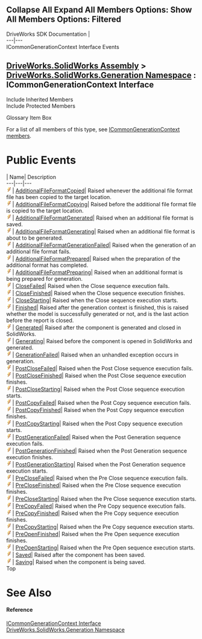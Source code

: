 Collapse All Expand All Members Options: Show All  Members Options: Filtered   
---  
DriveWorks SDK Documentation  |   
---|---  
ICommonGenerationContext Interface Events   
  
[DriveWorks.SolidWorks Assembly](topic13342.md) > [DriveWorks.SolidWorks.Generation Namespace](topic15094.md) : ICommonGenerationContext Interface  
---  
  
Include Inherited Members    
Include Protected Members    


Glossary Item Box

For a list of all members of this type, see [ICommonGenerationContext members](topic15097.md).

# Public Events

| Name| Description  
---|---|---  
![ Event](dotnetimages/Event.gif)| [AdditionalFileFormatCopied](topic15102.md)| Raised whenever the additional file format file has been copied to the target location.   
![ Event](dotnetimages/Event.gif)| [AdditionalFileFormatCopying](topic15103.md)| Raised before the additional file format file is copied to the target location.   
![ Event](dotnetimages/Event.gif)| [AdditionalFileFormatGenerated](topic15104.md)| Raised when an additional file format is saved.   
![ Event](dotnetimages/Event.gif)| [AdditionalFileFormatGenerating](topic15105.md)| Raised when an additional file format is about to be generated.   
![ Event](dotnetimages/Event.gif)| [AdditionalFileFormatGenerationFailed](topic15106.md)| Raised when the generation of an additional file format fails.   
![ Event](dotnetimages/Event.gif)| [AdditionalFileFormatPrepared](topic15107.md)| Raised when the preparation of the additional format has completed.   
![ Event](dotnetimages/Event.gif)| [AdditionalFileFormatPreparing](topic15108.md)| Raised when an additional format is being prepared for generation.   
![ Event](dotnetimages/Event.gif)| [CloseFailed](topic15109.md)| Raised when the Close sequence execution fails.   
![ Event](dotnetimages/Event.gif)| [CloseFinished](topic15110.md)| Raised when the Close sequence execution finishes.   
![ Event](dotnetimages/Event.gif)| [CloseStarting](topic15111.md)| Raised when the Close sequence execution starts.   
![ Event](dotnetimages/Event.gif)| [Finished](topic15112.md)| Raised after the generation context is finished, this is raised whether the model is successfully generated or not, and is the last action before the report is closed.   
![ Event](dotnetimages/Event.gif)| [Generated](topic15113.md)| Raised after the component is generated and closed in SolidWorks.   
![ Event](dotnetimages/Event.gif)| [Generating](topic15114.md)| Raised before the component is opened in SolidWorks and generated.   
![ Event](dotnetimages/Event.gif)| [GenerationFailed](topic15115.md)| Raised when an unhandled exception occurs in generation.   
![ Event](dotnetimages/Event.gif)| [PostCloseFailed](topic15116.md)| Raised when the Post Close sequence execution fails.   
![ Event](dotnetimages/Event.gif)| [PostCloseFinished](topic15117.md)| Raised when the Post Close sequence execution finishes.   
![ Event](dotnetimages/Event.gif)| [PostCloseStarting](topic15118.md)| Raised when the Post Close sequence execution starts.   
![ Event](dotnetimages/Event.gif)| [PostCopyFailed](topic15119.md)| Raised when the Post Copy sequence execution fails.   
![ Event](dotnetimages/Event.gif)| [PostCopyFinished](topic15120.md)| Raised when the Post Copy sequence execution finishes.   
![ Event](dotnetimages/Event.gif)| [PostCopyStarting](topic15121.md)| Raised when the Post Copy sequence execution starts.   
![ Event](dotnetimages/Event.gif)| [PostGenerationFailed](topic15122.md)| Raised when the Post Generation sequence execution fails.   
![ Event](dotnetimages/Event.gif)| [PostGenerationFinished](topic15123.md)| Raised when the Post Generation sequence execution finishes.   
![ Event](dotnetimages/Event.gif)| [PostGenerationStarting](topic15124.md)| Raised when the Post Generation sequence execution starts.   
![ Event](dotnetimages/Event.gif)| [PreCloseFailed](topic15125.md)| Raised when the Pre Close sequence execution fails.   
![ Event](dotnetimages/Event.gif)| [PreCloseFinished](topic15126.md)| Raised when the Pre Close sequence execution finishes.   
![ Event](dotnetimages/Event.gif)| [PreCloseStarting](topic15127.md)| Raised when the Pre Close sequence execution starts.   
![ Event](dotnetimages/Event.gif)| [PreCopyFailed](topic15128.md)| Raised when the Pre Copy sequence execution fails.   
![ Event](dotnetimages/Event.gif)| [PreCopyFinished](topic15129.md)| Raised when the Pre Copy sequence execution finishes.   
![ Event](dotnetimages/Event.gif)| [PreCopyStarting](topic15130.md)| Raised when the Pre Copy sequence execution starts.   
![ Event](dotnetimages/Event.gif)| [PreOpenFinished](topic15131.md)| Raised when the Pre Open sequence execution finishes.   
![ Event](dotnetimages/Event.gif)| [PreOpenStarting](topic15132.md)| Raised when the Pre Open sequence execution starts.   
![ Event](dotnetimages/Event.gif)| [Saved](topic15133.md)| Raised after the component has been saved.   
![ Event](dotnetimages/Event.gif)| [Saving](topic15134.md)| Raised when the component is being saved.   
Top

# See Also

#### Reference

[ICommonGenerationContext Interface](topic15096.md)   
[DriveWorks.SolidWorks.Generation Namespace](topic15094.md)


